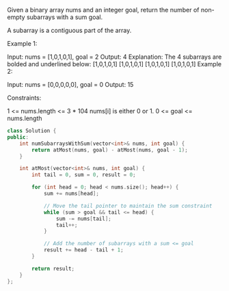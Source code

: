 Given a binary array nums and an integer goal, return the number of non-empty subarrays with a sum goal.

A subarray is a contiguous part of the array.

Example 1:

Input: nums = [1,0,1,0,1], goal = 2
Output: 4
Explanation: The 4 subarrays are bolded and underlined below:
[1,0,1,0,1]
[1,0,1,0,1]
[1,0,1,0,1]
[1,0,1,0,1]
Example 2:

Input: nums = [0,0,0,0,0], goal = 0
Output: 15
 

Constraints:

1 <= nums.length <= 3 * 104
nums[i] is either 0 or 1.
0 <= goal <= nums.length



```c++
class Solution {
public:
    int numSubarraysWithSum(vector<int>& nums, int goal) {
        return atMost(nums, goal) - atMost(nums, goal - 1);
    }

    int atMost(vector<int>& nums, int goal) {
        int tail = 0, sum = 0, result = 0;

        for (int head = 0; head < nums.size(); head++) {
            sum += nums[head];

            // Move the tail pointer to maintain the sum constraint
            while (sum > goal && tail <= head) {
                sum -= nums[tail];
                tail++;
            }

            // Add the number of subarrays with a sum <= goal
            result += head - tail + 1;
        }

        return result;
    }
};
```